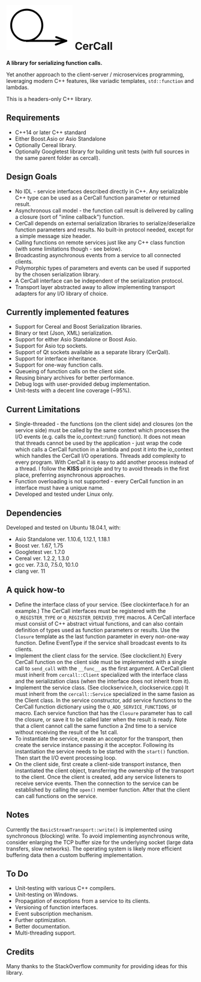 # ![Logo](doc/images/cercall_logo.png)  **CerCall**

**A library for serializing function calls.**

Yet another approach to the client-server / microservices programming, leveraging
modern C++ features, like variadic templates, `std::function` and lambdas.

This is a headers-only C++ library.

## Requirements

* C++14 or later C++ standard
* Either Boost.Asio or Asio Standalone
* Optionally Cereal library.
* Optionally Googletest library for building unit tests (with full sources in the same parent folder as cercall).

## Design Goals

* No IDL - service interfaces described directly in C++. Any serializable C++
type can be used as a CerCall function parameter or returned result.
* Asynchronous call model - the function call result is delivered by calling
a closure (sort of "inline callback") function.
* CerCall depends on external serialization libraries to serialize/deserialize function parameters and results. No built-in protocol needed, except for a simple message size header.
* Calling functions on remote services just like any C++ class function
(with some limitations though - see below).
* Broadcasting asynchronous events from a service to all connected clients.
* Polymorphic types of parameters and events can be used if supported by
the chosen serialization library.
* A CerCall interface can be independent of the serialization protocol.
* Transport layer abstracted away to allow implementing transport adapters for
any I/O library of choice.

## Currently implemented features

* Support for Cereal and Boost Serialization libraries.
* Binary or text (Json, XML) serialization.
* Support for either Asio Standalone or Boost Asio.
* Support for Asio tcp sockets.
* Support of Qt sockets available as a separate library (CerQall).
* Support for interface inheritance.
* Support for one-way function calls.
* Queueing of function calls on the client side.
* Reusing binary archives for better performance.
* Debug logs with user-provided debug implementation.
* Unit-tests with a decent line coverage (~95%).

## Current Limitations

* Single-threaded - the functions (on the client side) and closures (on the service side) must be called by the same context which processes the I/O events (e.g. calls the io_context::run() function). It does not mean that threads cannot be used by the application - just wrap the code which calls a CerCall function in a lambda and post it into the io_context which handles the CerCall I/O operations.
Threads add complexity to every program. With CerCall it is easy to add another process instead of a thread. I follow the **KISS** principle and try to avoid threads in the first place, preferring asynchronous approaches.
* Function overloading is not supported - every CerCall function in an interface must have a unique name.
* Developed and tested under Linux only.

## Dependencies

Developed and tested on Ubuntu 18.04.1, with:

* Asio Standalone ver. 1.10.6, 1.12.1, 1.18.1
* Boost ver. 1.67, 1.75
* Googletest ver. 1.7.0
* Cereal ver. 1.2.2, 1.3.0
* gcc ver. 7.3.0, 7.5.0, 10.1.0
* clang ver. 11

## A quick how-to

* Define the interface class of your service. (See clockinterface.h for an example.)
The CerCall interfaces must be registered with the `O_REGISTER_TYPE` or `O_REGISTER_DERIVED_TYPE` macros. A CerCall interface must consist of C++ abstract virtual functions, and can also contain definition of types used as function parameters or results.
Use the `Closure` template as the last function parameter in every non-one-way function.
Define EventType if the service shall broadcast events to its clients.
* Implement the client class for the service. (See clockclient.h)
Every CerCall function on the client side must be implemented with a single call to `send_call` with the `__func__` as the first argument. A CerCall client must inherit from `cercall::Client` specialized with the interface class and the serialization class (when the interface does not inherit from it).
* Implement the service class. (See clockservice.h, clockservice.cpp)
It must inherit from the `cercall::Service` specialized in the same fasion as the Client class. In the service constructor, add service functions to the CerCall function dictionary using the `O_ADD_SERVICE_FUNCTIONS_OF` macro.
Each service function that has the `Closure` parameter has to call the closure, or save it to be called later when the result is ready. Note that a client cannot call the same function a 2nd time to a service without receiving the result of the 1st call.
* To instantiate the service, create an acceptor for the transport, then create the service instance passing it the acceptor. Following its instantiation the service needs to be started with the `start()` function. Then start the I/O event processing loop.
* On the client side, first create a client-side transport instance, then instantiated the client object, transferring the ownership of the transport to the client. Once the client is created, add any service listeners to receive service events. Then the connection to the service can be established by calling the `open()` member function. After that the client can call functions on the service.

## Notes

Currently the `BasicStreamTransport::write()` is implemented using synchronous (blocking) write. To avoid implementing asynchronous write, consider enlarging the TCP buffer size for the underlying socket (large data transfers, slow networks). The operating system is likely more efficient buffering data then a custom buffering implementation.

## To Do

* Unit-testing with various C++ compilers.
* Unit-testing on Windows.
* Propagation of exceptions from a service to its clients.
* Versioning of function interfaces.
* Event subscription mechanism.
* Further optimization.
* Better documentation.
* Multi-threading support.

## Credits
Many thanks to the StackOverflow community for providing ideas for this library.
